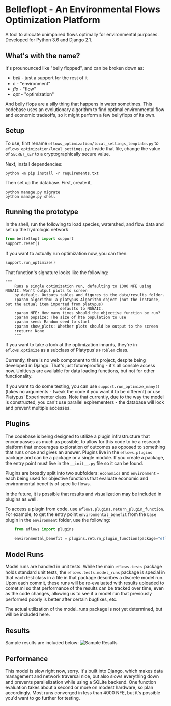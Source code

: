 # Belleflopt - An Environmental Flows Optimization Platform
A tool to allocate unimpaired flows optimally for environmental purposes. Developed for Python 3.6 and Django 2.1.

## What's with the name?
It's prounounced like "belly flopped", and can be broken down as:
* _bell_ - just a support for the rest of it
* _e_ - "environment"
* _flo_ - "flow"
* _opt_ - "optimization"

And belly flops are a silly thing that happens in water sometimes. This codebase uses an
evolutionary algorithm to find optimal environmental flow and economic tradeoffs,
so it might perform a few bellyflops of its own.

## Setup
To use, first rename `eflows_optimization/local_settings_template.py` to
`eflows_optimization/local_settings.py`. Inside that file, change the value
of `SECRET_KEY` to a cryptographically secure value.

Next, install dependencies:
```
python -m pip install -r requirements.txt
```

Then set up the database. First, create it,

```
python manage.py migrate
python manage.py shell 
```

## Running the prototype
In the shell, run the following to load species, watershed, and flow data and set up the
hydrologic network
```python
from belleflopt import support
support.reset()
```

If you want to actually run optimization now, you can then:
```python
support.run_optimize()
```

That function's signature looks like the following:
```
"""
    Runs a single optimization run, defaulting to 1000 NFE using NSGAII. Won't output plots to screen
    by default. Outputs tables and figures to the data/results folder.
	:param algorithm: a platypus Algorithm object (not the instance, but the actual item imported from platypus)
						defaults to NSGAII.
	:param NFE: How many times should the objective function be run?
	:param popsize: The size of hte population to use
	:param seed: Random seed to start
	:param show_plots: Whether plots should be output to the screen
	:return: None
	"""
```

If you want to take a look at the optimization innards, they're in
`eflows.optimize` as a subclass of Platypus's `Problem` class.

Currently, there is no web component to this project, despite being
developed in Django. That's just futureproofing - it's all console
access now. Unittests are available for data loading functions, but
not for other functionality.

If you want to do some testing, you can use `support.run_optimize_many()` (takes no
arguments - tweak the code if you want it to be different) or use Platypus' Experimenter class.
Note that currently, due to the way the model is constructed, you can't use parallel
expirementers - the database will lock and prevent multiple accesses.

## Plugins
The codebase is being designed to utilize a plugin infrastructure that encompasses as much as
possible, to allow for this code to be a research platform that encourages exploration of outcomes
as opposed to something that runs once and gives an answer. Plugins live in the `eflows.plugins` package
and can be a package or a single module. If you create a package, the entry point must live in the `__init__.py`
file so it can be found.

Plugins are broadly split into two subfolders: `economics` and `environment` - each being
used for objective functions that evaluate economic and environmental benefits of specific flows.

In the future, it is possible that results and visualization may be included in plugins as well.

To access a plugin from code, use `eflows.plugins.return_plugin_function`. For example, to get
the entry point `environmental_benefit` from the `base` plugin in the `environment` folder, use
the following:
```python
    from eflows import plugins
    
    environmental_benefit = plugins.return_plugin_function(package="eflows.plugins.environment.base", entry_point="environmental_benefit")
```

## Model Runs
Model runs are handled in unit tests. While the main `eflows.tests` package holds standard
unit tests, the `eflows.tests.model_runs` package is special in that each test class in a file
in that package describes a discrete model run. Upon each commit, these runs will be re-evaluated
with results uploaded to comet.ml so that performance of the results can be tracked over time,
even as the code changes, allowing us to see if a model run that previously performed poorly is
better after certain bugfixes, etc.

The actual utilization of the model_runs package is not yet determined, but will be included here.
 
## Results
Sample results are included below:
![Sample Results](maps/maps_layout.png)

## Performance
This model is slow right now, sorry. It's built into Django, which makes data management
and network traversal nice, but also slows everything down and prevents parallelization
while using a SQLite backend. One function evaluation takes about a second or more on
modest hardware, so plan accordingly. Most runs converged in less than 4000 NFE, but
it's possible you'd want to go further for testing.